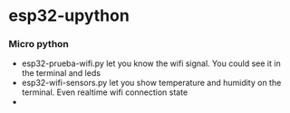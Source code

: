 # esp32-upython

### Micro python

* esp32-prueba-wifi.py let you know the wifi signal. You could see it in the terminal and leds
* esp32-wifi-sensors.py let you show temperature and humidity on the terminal. Even realtime wifi connection state
* 
